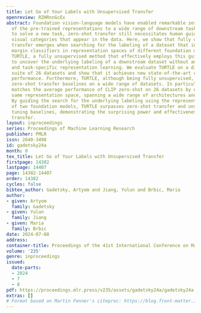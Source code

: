 ```yaml
---
title: Let Go of Your Labels with Unsupervised Transfer
openreview: RZHRnnGcEx
abstract: Foundation vision-language models have enabled remarkable zero-shot transferability
  of the pre-trained representations to a wide range of downstream tasks. However,
  to solve a new task, zero-shot transfer still necessitates human guidance to define
  visual categories that appear in the data. Here, we show that fully unsupervised
  transfer emerges when searching for the labeling of a dataset that induces maximal
  margin classifiers in representation spaces of different foundation models. We present
  TURTLE, a fully unsupervised method that effectively employs this guiding principle
  to uncover the underlying labeling of a downstream dataset without any supervision
  and task-specific representation learning. We evaluate TURTLE on a diverse benchmark
  suite of 26 datasets and show that it achieves new state-of-the-art unsupervised
  performance. Furthermore, TURTLE, although being fully unsupervised, outperforms
  zero-shot transfer baselines on a wide range of datasets. In particular, TURTLE
  matches the average performance of CLIP zero-shot on 26 datasets by employing the
  same representation space, spanning a wide range of architectures and model sizes.
  By guiding the search for the underlying labeling using the representation spaces
  of two foundation models, TURTLE surpasses zero-shot transfer and unsupervised prompt
  tuning baselines, demonstrating the surprising power and effectiveness of unsupervised
  transfer.
layout: inproceedings
series: Proceedings of Machine Learning Research
publisher: PMLR
issn: 2640-3498
id: gadetsky24a
month: 0
tex_title: Let Go of Your Labels with Unsupervised Transfer
firstpage: 14382
lastpage: 14407
page: 14382-14407
order: 14382
cycles: false
bibtex_author: Gadetsky, Artyom and Jiang, Yulun and Brbic, Maria
author:
- given: Artyom
  family: Gadetsky
- given: Yulun
  family: Jiang
- given: Maria
  family: Brbic
date: 2024-07-08
address:
container-title: Proceedings of the 41st International Conference on Machine Learning
volume: '235'
genre: inproceedings
issued:
  date-parts:
  - 2024
  - 7
  - 8
pdf: https://proceedings.mlr.press/v235/assets/gadetsky24a/gadetsky24a.pdf
extras: []
# Format based on Martin Fenner's citeproc: https://blog.front-matter.io/posts/citeproc-yaml-for-bibliographies/
---
```

